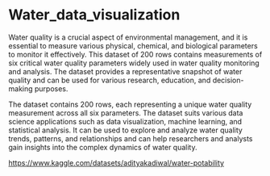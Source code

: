 # Water_data_visualization

Water quality is a crucial aspect of environmental management, and it is essential to measure various physical, chemical, and biological parameters to monitor it effectively. This dataset of 200 rows contains measurements of six critical water quality parameters widely used in water quality monitoring and analysis. The dataset provides a representative snapshot of water quality and can be used for various research, education, and decision-making purposes.

The dataset contains 200 rows, each representing a unique water quality measurement across all six parameters. The dataset suits various data science applications such as data visualization, machine learning, and statistical analysis. It can be used to explore and analyze water quality trends, patterns, and relationships and can help researchers and analysts gain insights into the complex dynamics of water quality.

https://www.kaggle.com/datasets/adityakadiwal/water-potability
